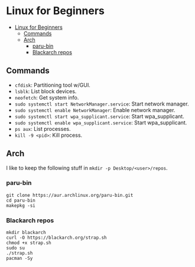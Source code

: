 # Linux for Beginners

- [Linux for Beginners](#linux-for-beginners)
  - [Commands](#commands)
  - [Arch](#arch)
    - [paru-bin](#paru-bin)
    - [Blackarch repos](#blackarch-repos)

## Commands

* `cfdisk`: Partitioning tool w/GUI.
* `lsblk`: List block devices.
* `neofetch`: Get system info.
* `sudo systemctl start NetworkManager.service`: Start network manager.
* `sudo systemctl enable NetworkManager`: Enable network manager.
* `sudo systemctl start wpa_supplicant.service`: Start wpa_supplicant.
* `sudo systemctl enable wpa_supplicant.service`: Start wpa_supplicant.
* `ps aux`: List processes.
* `kill -9 <pid>`: Kill process.

## Arch

I like to keep the following stuff in `mkdir -p Desktop/<user>/repos`.

### paru-bin

```
git clone https://aur.archlinux.org/paru-bin.git
cd paru-bin
makepkg -si
```

### Blackarch repos

```
mkdir blackarch
curl -O https://blackarch.org/strap.sh
chmod +x strap.sh
sudo su
./strap.sh
pacman -Sy
```
